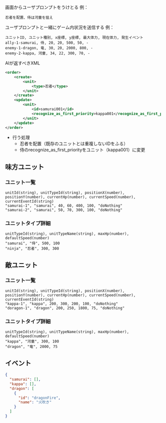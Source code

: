 画面からユーザプロンプトをうけとる
例：

```
忍者を配置、侍は河童を狙え
```

ユーザプロンプトと一緒にゲーム内状況を送信する
例：

```
ユニットID, ユニット種別, x座標, y座標, 最大体力, 現在体力, 発生イベント
ally-1-samurai, 侍, 20, 20, 500, 50, -
enemy-1-dragon, 竜, 30, 20, 2000, 800, -
enemy-2-kappa, 河童, 34, 22, 300, 70, -
```

AIが返すべきXML

```xml
<order>
    <create>
        <unit>
            <type>忍者</type>
        </unit>
    </create>
    <update>
        <unit>
            <id>samurai001</id>
            <recognize_as_first_priority>kappa001</recognize_as_first_priority>
        </unit>
    </update>
</order>
```

- 行う処理
  - 忍者を配置（既存のユニットとは重複しないIDをふる）
  - 侍のrecognize_as_first_priorityをユニット（kappa001）に変更

## 味方ユニット

### ユニット一覧

```csv
unitId(string), unitTypeId(string), positionX(number), positionY(number), currentHp(number), currentSpeed(number), currentEventId(string)
"samurai-1", "samurai", 40, 60, 400, 100, "doNothing"
"samurai-2", "samurai", 50, 70, 300, 100, "doNothing"
```

### ユニットタイプ詳細

```csv
unitTypeId(string), unitTypeName(string), maxHp(number), defaultSpeed(number)
"samurai", "侍", 500, 100
"ninja", "忍者", 300, 300
```

## 敵ユニット

### ユニット一覧

```csv
unitId(string), unitTypeId(string), positionX(number), positionY(number), currentHp(number), currentSpeed(number), currentEventId(string)
"kappa-1", "kappa", 200, 300, 200, 100, "doNothing"
"doragon-1", "dragon", 200, 250, 1800, 75, "doNothing"
```

### ユニットタイプ詳細

```csv
unitTypeId(string), unitTypeName(string), maxHp(number), defaultSpeed(number)
"kappa", "河童", 300, 100
"dragon", "竜", 2000, 75
```

## イベント

```json
{
  "samurai": [],
  "kappa": [],
  "dragon": [
    {
      "id": "dragonFire",
      "name": "火吹き"
    }
  ]
}
```
